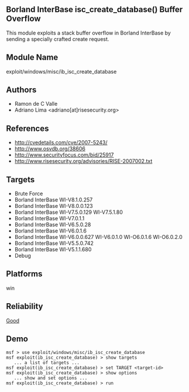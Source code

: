 ## Borland InterBase isc_create_database() Buffer Overflow

This module exploits a stack buffer overflow in Borland 
InterBase by sending a specially crafted create request.


## Module Name
exploit/windows/misc/ib_isc_create_database

## Authors
* Ramon de C Valle
* Adriano Lima <adriano[at]risesecurity.org>


## References
* http://cvedetails.com/cve/2007-5243/
* http://www.osvdb.org/38606
* http://www.securityfocus.com/bid/25917
* http://www.risesecurity.org/advisories/RISE-2007002.txt



## Targets
* Brute Force
* Borland InterBase WI-V8.1.0.257
* Borland InterBase WI-V8.0.0.123
* Borland InterBase WI-V7.5.0.129 WI-V7.5.1.80
* Borland InterBase WI-V7.0.1.1
* Borland InterBase WI-V6.5.0.28
* Borland InterBase WI-V6.0.1.6
* Borland InterBase WI-V6.0.0.627 WI-V6.0.1.0 WI-O6.0.1.6 WI-O6.0.2.0
* Borland InterBase WI-V5.5.0.742
* Borland InterBase WI-V5.1.1.680
* Debug


## Platforms
win

## Reliability
[Good](https://github.com/rapid7/metasploit-framework/wiki/Exploit-Ranking)

## Demo

```
msf > use exploit/windows/misc/ib_isc_create_database
msf exploit(ib_isc_create_database) > show targets
   ... a list of targets ...
msf exploit(ib_isc_create_database) > set TARGET <target-id>
msf exploit(ib_isc_create_database) > show options
   ... show and set options ...
msf exploit(ib_isc_create_database) > run
```
    
    